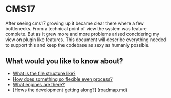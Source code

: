 CMS17
==========

After seeing cms17 growing up it became clear there where a few bottlenecks. From a technical point of view the system was feature complete. But as it grew more and more problems arised concidering my view on plugin like features. This document will describe everything needed to support this and keep the codebase as sexy as humanly possible.

What would you like to know about?
----------
* [What is the file structure like?](structure.md)
* [How does something so flexible even process?](flow.md)
* [What engines are there?](engines.md)
* [Hows the development getting along?] (roadmap.md)
